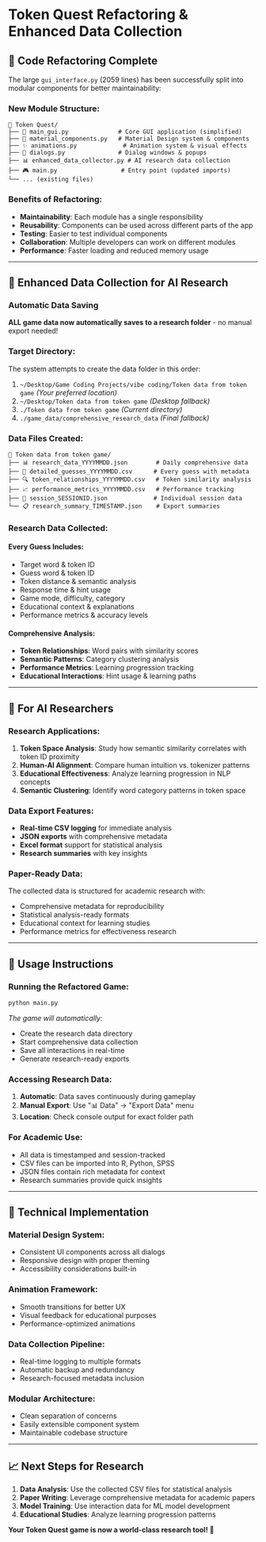 # Token Quest Refactoring & Enhanced Data Collection

## 🔧 **Code Refactoring Complete**

The large `gui_interface.py` (2059 lines) has been successfully split into modular components for better maintainability:

### **New Module Structure:**

```
📁 Token Quest/
├── 🎯 main_gui.py              # Core GUI application (simplified)
├── 🎨 material_components.py   # Material Design system & components
├── ✨ animations.py             # Animation system & visual effects
├── 💬 dialogs.py               # Dialog windows & popups
├── 📊 enhanced_data_collector.py # AI research data collection
├── 🎮 main.py                  # Entry point (updated imports)
└── ... (existing files)
```

### **Benefits of Refactoring:**
- **Maintainability**: Each module has a single responsibility
- **Reusability**: Components can be used across different parts of the app
- **Testing**: Easier to test individual components
- **Collaboration**: Multiple developers can work on different modules
- **Performance**: Faster loading and reduced memory usage

---

## 🔬 **Enhanced Data Collection for AI Research**

### **Automatic Data Saving**
**ALL game data now automatically saves to a research folder** - no manual export needed!

### **Target Directory:**
The system attempts to create the data folder in this order:
1. `~/Desktop/Game Coding Projects/vibe coding/Token data from token game` *(Your preferred location)*
2. `~/Desktop/Token data from token game` *(Desktop fallback)*
3. `./Token data from token game` *(Current directory)*
4. `./game_data/comprehensive_research_data` *(Final fallback)*

### **Data Files Created:**
```
📁 Token data from token game/
├── 📊 research_data_YYYYMMDD.json        # Daily comprehensive data
├── 📝 detailed_guesses_YYYYMMDD.csv      # Every guess with metadata
├── 🔍 token_relationships_YYYYMMDD.csv   # Token similarity analysis
├── 📈 performance_metrics_YYYYMMDD.csv   # Performance tracking
├── 🎯 session_SESSIONID.json             # Individual session data
└── 📋 research_summary_TIMESTAMP.json    # Export summaries
```

### **Research Data Collected:**

#### **Every Guess Includes:**
- Target word & token ID
- Guess word & token ID  
- Token distance & semantic analysis
- Response time & hint usage
- Game mode, difficulty, category
- Educational context & explanations
- Performance metrics & accuracy levels

#### **Comprehensive Analysis:**
- **Token Relationships**: Word pairs with similarity scores
- **Semantic Patterns**: Category clustering analysis
- **Performance Metrics**: Learning progression tracking
- **Educational Interactions**: Hint usage & learning paths

---

## 🚀 **For AI Researchers**

### **Research Applications:**
1. **Token Space Analysis**: Study how semantic similarity correlates with token ID proximity
2. **Human-AI Alignment**: Compare human intuition vs. tokenizer patterns
3. **Educational Effectiveness**: Analyze learning progression in NLP concepts
4. **Semantic Clustering**: Identify word category patterns in token space

### **Data Export Features:**
- **Real-time CSV logging** for immediate analysis
- **JSON exports** with comprehensive metadata
- **Excel format** support for statistical analysis
- **Research summaries** with key insights

### **Paper-Ready Data:**
The collected data is structured for academic research with:
- Comprehensive metadata for reproducibility
- Statistical analysis-ready formats
- Educational context for learning studies
- Performance metrics for effectiveness research

---

## 🎯 **Usage Instructions**

### **Running the Refactored Game:**
```bash
python main.py
```
*The game will automatically:*
- Create the research data directory
- Start comprehensive data collection
- Save all interactions in real-time
- Generate research-ready exports

### **Accessing Research Data:**
1. **Automatic**: Data saves continuously during gameplay
2. **Manual Export**: Use "📊 Data" → "Export Data" menu
3. **Location**: Check console output for exact folder path

### **For Academic Use:**
- All data is timestamped and session-tracked
- CSV files can be imported into R, Python, SPSS
- JSON files contain rich metadata for context
- Research summaries provide quick insights

---

## 🔧 **Technical Implementation**

### **Material Design System:**
- Consistent UI components across all dialogs
- Responsive design with proper theming
- Accessibility considerations built-in

### **Animation Framework:**
- Smooth transitions for better UX
- Visual feedback for educational purposes
- Performance-optimized animations

### **Data Collection Pipeline:**
- Real-time logging to multiple formats
- Automatic backup and redundancy
- Research-focused metadata inclusion

### **Modular Architecture:**
- Clean separation of concerns
- Easily extensible component system
- Maintainable codebase structure

---

## 📈 **Next Steps for Research**

1. **Data Analysis**: Use the collected CSV files for statistical analysis
2. **Paper Writing**: Leverage comprehensive metadata for academic papers
3. **Model Training**: Use interaction data for ML model development
4. **Educational Studies**: Analyze learning progression patterns

**Your Token Quest game is now a world-class research tool! 🎉** 